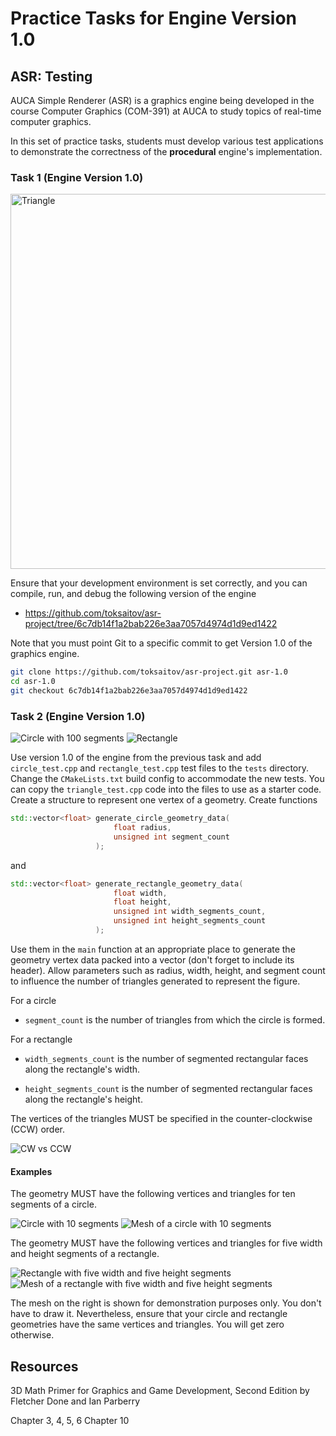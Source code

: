 Practice Tasks for Engine Version 1.0
=====================================

## ASR: Testing

AUCA Simple Renderer (ASR) is a graphics engine being developed in the course Computer Graphics (COM-391) at AUCA to study topics of real-time computer graphics.

In this set of practice tasks, students must develop various test applications to demonstrate the correctness of the **procedural** engine's implementation.

### Task 1 (Engine Version 1.0)

<img src="https://i.imgur.com/EcfTLqp.png" width="600" alt="Triangle" />

Ensure that your development environment is set correctly, and you can compile, run, and debug the following version of the engine

* <https://github.com/toksaitov/asr-project/tree/6c7db14f1a2bab226e3aa7057d4974d1d9ed1422>

Note that you must point Git to a specific commit to get Version 1.0 of the graphics engine.

```bash
git clone https://github.com/toksaitov/asr-project.git asr-1.0
cd asr-1.0
git checkout 6c7db14f1a2bab226e3aa7057d4974d1d9ed1422
```

### Task 2 (Engine Version 1.0)

![Circle with 100 segments](https://i.imgur.com/cWuwmBI.png)
![Rectangle](https://i.imgur.com/XUcM9EG.png)

Use version 1.0 of the engine from the previous task and add `circle_test.cpp` and `rectangle_test.cpp` test files to the `tests` directory. Change the `CMakeLists.txt` build config to accommodate the new tests. You can copy the `triangle_test.cpp` code into the files to use as a starter code. Create a structure to represent one vertex of a geometry. Create functions

```cpp
std::vector<float> generate_circle_geometry_data(
                       float radius,
                       unsigned int segment_count
                   );
```

and

```cpp
std::vector<float> generate_rectangle_geometry_data(
                       float width,
                       float height,
                       unsigned int width_segments_count,
                       unsigned int height_segments_count
                   );
```

Use them in the `main` function at an appropriate place to generate the geometry vertex data packed into a vector (don't forget to include its header). Allow parameters such as radius, width, height, and segment count to influence the number of triangles generated to represent the figure.

For a circle

* `segment_count` is the number of triangles from which the circle is formed.

For a rectangle

* `width_segments_count` is the number of segmented rectangular faces along the rectangle's width.

* `height_segments_count` is the number of segmented rectangular faces along the rectangle's height.

The vertices of the triangles MUST be specified in the counter-clockwise (CCW) order.

![CW vs CCW](https://www.khronos.org/opengl/wiki_opengl/images/Winding_order.png)

#### Examples

The geometry MUST have the following vertices and triangles for ten segments of a circle.

![Circle with 10 segments](https://i.imgur.com/y0dIDuo.png)
![Mesh of a circle with 10 segments](https://i.imgur.com/JHasEVd.png)

The geometry MUST have the following vertices and triangles for five width and height segments of a rectangle.

![Rectangle with five width and five height segments](https://i.imgur.com/XUcM9EG.png)
![Mesh of a rectangle with five width and five height segments](https://i.imgur.com/AGgiPDB.png)

The mesh on the right is shown for demonstration purposes only. You don't have to draw it. Nevertheless, ensure that your circle and rectangle geometries have the same vertices and triangles. You will get zero otherwise.

## Resources

3D Math Primer for Graphics and Game Development, Second Edition by Fletcher Done and Ian Parberry

Chapter 3, 4, 5, 6
Chapter 10
